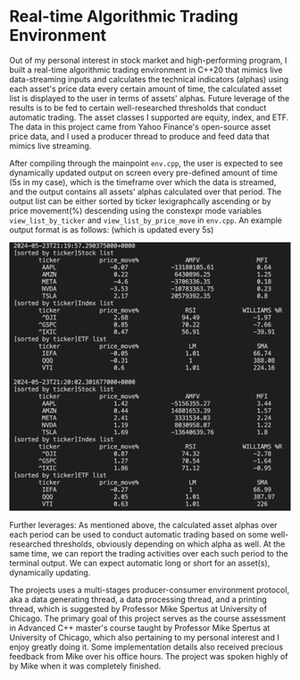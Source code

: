 # Real-time Algorithmic Trading Environment

Out of my personal interest in stock market and high-performing program, I built a real-time algorithmic trading environment in C++20 that mimics live data-streaming inputs and calculates the technical indicators (alphas) using each asset's price data every certain amount of time, the calculated asset list is displayed to the user in terms of assets' alphas. Future leverage of the results is to be fed to certain well-researched thresholds that conduct automatic trading. The asset classes I supported are equity, index, and ETF. The data in this project came from Yahoo Finance's open-source asset price data, and I used a producer thread to produce and feed data that mimics live streaming.

After compiling through the mainpoint `env.cpp`, the user is expected to see dynamically updated output on screen every pre-defined amount of time (5s in my case), which is the timeframe over which the data is streamed, and the output contains all assets' alphas calculated over that period. The output list can be either sorted by ticker lexigraphcally ascending or by price movement(%) descending using the constexpr mode variables `view_list_by_ticker` and `view_list_by_price_move` in `env.cpp`. An example output format is as follows: (which is updated every 5s)

![output](./terminal_output.png)

Further leverages: As mentioned above, the calculated asset alphas over each period can be used to conduct automatic trading based on some well-researched thresholds, obviously depending on which alpha as well. At the same time, we can report the trading activities over each such period to the terminal output. We can expect automatic long or short for an asset(s), dynamically updating.

The projects uses a multi-stages producer-consumer environment protocol, aka a data generating thread, a data processing thread, and a printing thread, which is suggested by Professor Mike Spertus at University of Chicago. The primary goal of this project serves as the course assessment in Advanced C++ master's course taught by Professor Mike Spertus at University of Chicago, which also pertaining to my personal interest and I enjoy greatly doing it. Some implementation details also received precious feedback from Mike over his office hours. The project was spoken highly of by Mike when it was completely finished.
